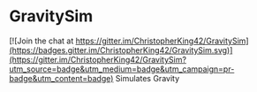 # GravitySim

[![Join the chat at https://gitter.im/ChristopherKing42/GravitySim](https://badges.gitter.im/ChristopherKing42/GravitySim.svg)](https://gitter.im/ChristopherKing42/GravitySim?utm_source=badge&utm_medium=badge&utm_campaign=pr-badge&utm_content=badge)
Simulates Gravity
